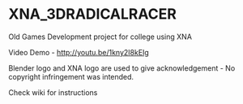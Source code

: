 XNA_3DRADICALRACER
==================

Old Games Development project for college using XNA

Video Demo - http://youtu.be/1kny2I8kEIg

Blender logo and XNA logo are used to give acknowledgement - No copyright infringement was intended.

Check wiki for instructions
